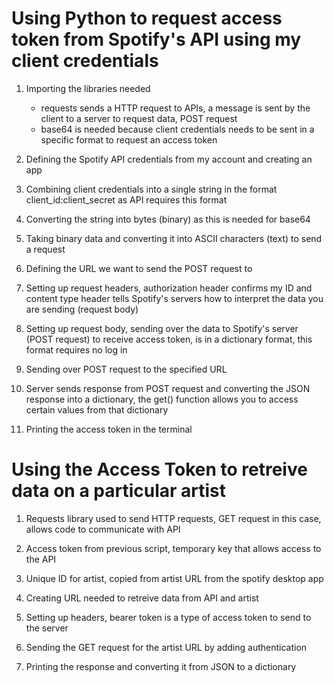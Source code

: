 # Using Python to request access token from Spotify's API using my client credentials
1. Importing the libraries needed
   - requests sends a HTTP request to APIs, a message is sent by the client to a server to request data, POST request
   - base64 is needed because client credentials needs to be sent in a specific format to request an access token
  
2. Defining the Spotify API credentials from my account and creating an app

3. Combining client credentials into a single string in the format client_id:client_secret as API requires this format

4. Converting the string into bytes (binary) as this is needed for base64

5. Taking binary data and converting it into ASCII characters (text) to send a request

6. Defining the URL we want to send the POST request to

7. Setting up request headers, authorization header confirms my ID and content type header tells Spotify's servers how to interpret the data you are sending (request body)

8. Setting up request body, sending over the data to Spotify's server (POST request) to receive access token, is in a dictionary format, this format requires no log in

9. Sending over POST request to the specified URL

10. Server sends response from POST request and converting the JSON response into a dictionary, the get() function allows you to access certain values from that dictionary

11. Printing the access token in the terminal

# Using the Access Token to retreive data on a particular artist

1. Requests library used to send HTTP requests, GET request in this case, allows code to communicate with API

2. Access token from previous script, temporary key that allows access to the API

3. Unique ID for artist, copied from artist URL from the spotify desktop app

4. Creating URL needed to retreive data from API and artist

5. Setting up headers, bearer token is a type of access token to send to the server

6. Sending the GET request for the artist URL by adding authentication

7. Printing the response and converting it from JSON to a dictionary

